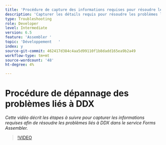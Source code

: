 ```yaml
---
title: 'Procédure de capture des informations requises pour résoudre les problèmes liés à DDX '
description: 'Capturer les détails requis pour résoudre les problèmes liés à Assembler '
type: Troubleshooting
role: Developer
level: Intermediate
version: 6.5
feature: 'Assembler '
topic: 'Développement   '
index: y
source-git-commit: 462417d384c4aa5d99110f1b8dadd165ea9b2a49
workflow-type: tm+mt
source-wordcount: '48'
ht-degree: 4%

---
```



# Procédure de dépannage des problèmes liés à DDX

*Cette vidéo décrit les étapes à suivre pour capturer les informations requises afin de résoudre les problèmes liés à DDX dans le service Forms Assembler.*

>[!VIDEO](https://video.tv.adobe.com/v/335517?quality=9&learn=on)
